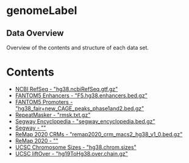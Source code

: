 # genomeLabel
## Data Overview
Overview of the contents and structure of each data set. 

Contents
======
- [NCBI RefSeq - "hg38.ncbiRefSeq.gtf.gz"](#ncbi-refseq)
- [FANTOM5 Enhancers - "F5.hg38.enhancers.bed.gz"](#fantom5)
- [FANTOM5 Promoters - "hg38_fair+new_CAGE_peaks_phase1and2.bed.gz"](#fantom5)
- [RepeatMasker - "rmsk.txt.gz"](#repeatmasker)
- [Segway Encyclopedia - "segway_encyclopedia.bed.gz"](#segway)
- [Segway - ""](#segway)
- [ReMap 2020 CRMs - "remap2020_crm_macs2_hg38_v1_0.bed.gz"](#remap)
- [ReMap 2020 - ""](#remap)
- [UCSC Chromosome Sizes - "hg38.chrom.sizes"](#ucsc)
- [UCSC liftOver - "hg19ToHg38.over.chain.gz"](#ucsc)
